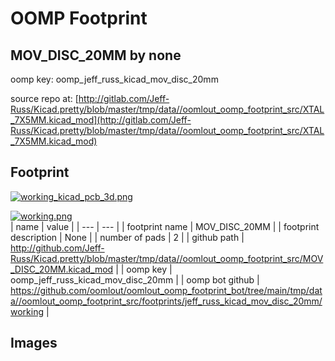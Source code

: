 # OOMP Footprint  
## MOV_DISC_20MM  by none  
  
oomp key: oomp_jeff_russ_kicad_mov_disc_20mm  
  
source repo at: [http://gitlab.com/Jeff-Russ/Kicad.pretty/blob/master/tmp/data//oomlout_oomp_footprint_src/XTAL_7X5MM.kicad_mod](http://gitlab.com/Jeff-Russ/Kicad.pretty/blob/master/tmp/data//oomlout_oomp_footprint_src/XTAL_7X5MM.kicad_mod)  
## Footprint  
  
[![working_kicad_pcb_3d.png](working_kicad_pcb_3d_600.png)](working_kicad_pcb_3d.png)  
  
[![working.png](working_600.png)](working.png)  
| name | value | 
| --- | --- | 
| footprint name | MOV_DISC_20MM | 
| footprint description | None | 
| number of pads | 2 | 
| github path | http://github.com/Jeff-Russ/Kicad.pretty/blob/master/tmp/data//oomlout_oomp_footprint_src/MOV_DISC_20MM.kicad_mod | 
| oomp key | oomp_jeff_russ_kicad_mov_disc_20mm | 
| oomp bot github | https://github.com/oomlout/oomlout_oomp_footprint_bot/tree/main/tmp/data//oomlout_oomp_footprint_src/footprints/jeff_russ_kicad_mov_disc_20mm/working | 
## Images  
